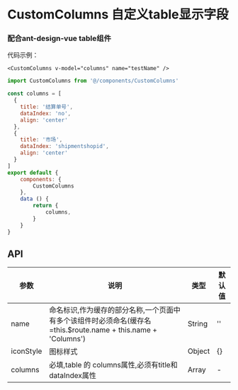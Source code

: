 # CustomColumns 自定义table显示字段
### 配合ant-design-vue table组件


代码示例：
```
<CustomColumns v-model="columns" name="testName" />
```

```javascript
import CustomColumns from '@/components/CustomColumns'

const columns = [
  {
    title: '结算单号',
    dataIndex: 'no',
    align: 'center'
  },
  {
    title: '市场',
    dataIndex: 'shipmentshopid',
    align: 'center'
  }
]
export default {
    components: {
        CustomColumns
    },
    data () {
        return {
            columns,
        }
    }
}
```



## API


参数 | 说明 | 类型 | 默认值
----|------|-----|------
name | 命名标识,作为缓存的部分名称,一个页面中有多个该组件时必须命名(缓存名=this.$route.name + this.name + 'Columns') | String | ''
iconStyle | 图标样式 | Object | {}
columns | 必填,table 的 columns属性,必须有title和dataIndex属性 | Array | -
